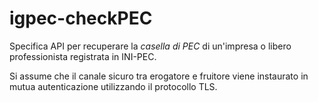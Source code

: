 # igpec-checkPEC

Specifica API per recuperare la *casella di PEC* di un'impresa o libero professionista registrata in INI-PEC.

Si assume che il canale sicuro tra erogatore e fruitore viene instaurato in mutua autenticazione utilizzando il protocollo TLS. 